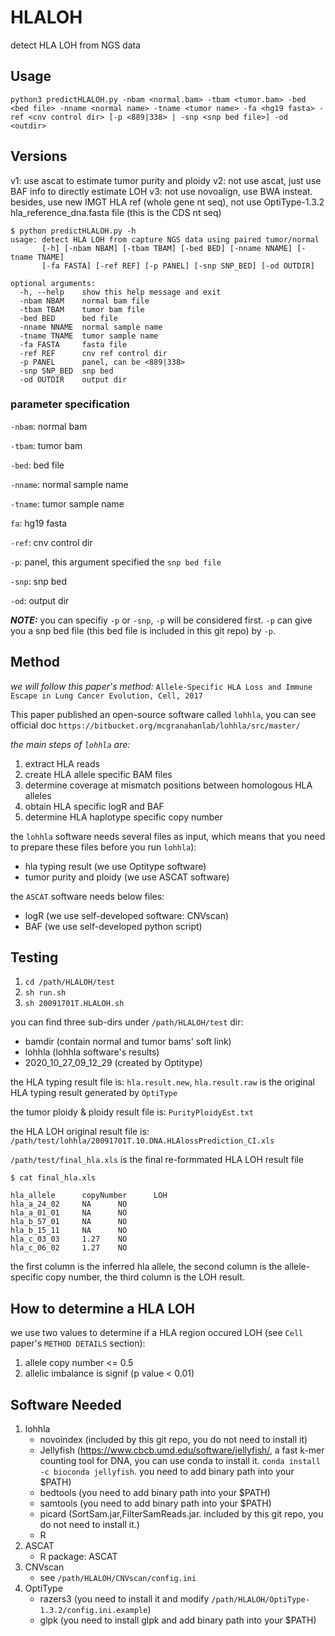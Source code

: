 # HLALOH
detect HLA LOH from NGS data

## Usage
`python3 predictHLALOH.py -nbam <normal.bam> -tbam <tumor.bam> -bed <bed file> -nname <normal name> -tname <tumor name> -fa <hg19 fasta> -ref <cnv control dir> [-p <889|338> | -snp <snp bed file>] -od <outdir>`

## Versions
v1: use ascat to estimate tumor purity and ploidy
v2: not use ascat, just use BAF info to directly estimate LOH
v3: not use novoalign, use BWA insteat. besides, use new IMGT HLA ref (whole gene nt seq), not use OptiType-1.3.2 hla\_reference\_dna.fasta file (this is the CDS nt seq)

```
$ python predictHLALOH.py -h
usage: detect HLA LOH from capture NGS data using paired tumor/normal
       [-h] [-nbam NBAM] [-tbam TBAM] [-bed BED] [-nname NNAME] [-tname TNAME]
       [-fa FASTA] [-ref REF] [-p PANEL] [-snp SNP_BED] [-od OUTDIR]

optional arguments:
  -h, --help    show this help message and exit
  -nbam NBAM    normal bam file
  -tbam TBAM    tumor bam file
  -bed BED      bed file
  -nname NNAME  normal sample name
  -tname TNAME  tumor sample name
  -fa FASTA     fasta file
  -ref REF      cnv ref control dir
  -p PANEL      panel, can be <889|338>
  -snp SNP_BED  snp bed
  -od OUTDIR    output dir

```

### parameter specification
`-nbam`: normal bam

`-tbam`: tumor bam

`-bed`: bed file

`-nname`: normal sample name

`-tname`: tumor sample name

`fa`: hg19 fasta

`-ref`: cnv control dir

`-p`: panel, this argument specified the `snp bed file`

`-snp`: snp bed

`-od`: output dir


***NOTE:***
you can specifiy `-p` or `-snp`, `-p` will be considered first. `-p` can give you a snp bed file (this bed file is included in this git repo) by `-p`.

## Method
*we will follow this paper's method:* `Allele-Specific HLA Loss and Immune Escape in Lung Cancer Evolution, Cell, 2017`

This paper published an open-source software called `lohhla`, you can see official doc `https://bitbucket.org/mcgranahanlab/lohhla/src/master/`

*the main steps of `lohhla` are:*

1. extract HLA reads
2. create HLA allele specific BAM files
3. determine coverage at mismatch positions between homologous HLA alleles
4. obtain HLA specific logR and BAF
5. determine HLA haplotype specific copy number

the `lohhla` software needs several files as input, which means that you need to prepare these files before you run `lohhla`):

* hla typing result (we use Optitype software)
* tumor purity and ploidy (we use ASCAT software)

the `ASCAT` software needs below files:

* logR (we use self-developed software: CNVscan)
* BAF (we use self-developed python script)


## Testing
1. `cd /path/HLALOH/test`
1. `sh run.sh`
2. `sh 20091701T.HLALOH.sh`

you can find three sub-dirs under `/path/HLALOH/test` dir:

* bamdir (contain normal and tumor bams' soft link)
* lohhla (lohhla software's results)
* 2020\_10\_27\_09\_12\_29 (created by Optitype)

the HLA typing result file is: `hla.result.new`, `hla.result.raw` is the original HLA typing result generated by `OptiType`

the tumor ploidy & ploidy result file is: `PurityPloidyEst.txt`

the HLA LOH original result file is: `/path/test/lohhla/20091701T.10.DNA.HLAlossPrediction_CI.xls`

`/path/test/final_hla.xls` is the final re-formmated HLA LOH result file


`$ cat final_hla.xls`

```
hla_allele      copyNumber      LOH
hla_a_24_02     NA      NO
hla_a_01_01     NA      NO
hla_b_57_01     NA      NO
hla_b_15_11     NA      NO
hla_c_03_03     1.27    NO
hla_c_06_02     1.27    NO
```
the first column is the inferred hla allele, the second column is the allele-specific copy number, the third column is the LOH result.


## How to determine a HLA LOH
we use two values to determine if a HLA region occured LOH (see `Cell` paper's `METHOD DETAILS` section):

1. allele copy number <= 0.5
2. allelic imbalance is signif (p value < 0.01)

## Software Needed
1. lohhla
    * novoindex (included by this git repo, you do not need to install it)
    * Jellyfish (https://www.cbcb.umd.edu/software/jellyfish/, a fast k-mer counting tool for DNA, you can use conda to install it. `conda install -c bioconda jellyfish`. you need to add binary path into your $PATH)
    * bedtools (you need to add binary path into your $PATH)
    * samtools (you need to add binary path into your $PATH)
    * picard (SortSam.jar,FilterSamReads.jar. included by this git repo, you do not need to install it.)
    * R
2. ASCAT
    * R package: ASCAT
3. CNVscan
    * see `/path/HLALOH/CNVscan/config.ini`
4. OptiType
    * razers3 (you need to install it and modify `/path/HLALOH/OptiType-1.3.2/config.ini.example`)
    * glpk (you need to install glpk and add binary path into your $PATH)

## 
